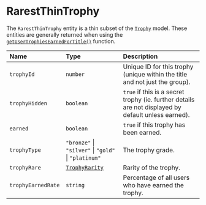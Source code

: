 # RarestThinTrophy

The `RarestThinTrophy` entity is a thin subset of the [`Trophy`](./trophy) model. These entities are generally returned when using the [`getUserTrophiesEarnedForTitle()`](../trophy/user/getUserTrophiesEarnedForTitle) function.

| Name               | Type                                                 | Description                                                                                         |
| :----------------- | :--------------------------------------------------- | :-------------------------------------------------------------------------------------------------- |
| `trophyId`         | `number`                                             | Unique ID for this trophy (unique within the title and not just the group).                         |
| `trophyHidden`     | `boolean`                                            | `true` if this is a secret trophy (ie. further details are not displayed by default unless earned). |
| `earned`           | `boolean`                                            | `true` if this trophy has been earned.                                                              |
| `trophyType`       | `"bronze"` \| `"silver"` \| `"gold"` \| `"platinum"` | The trophy grade.                                                                                   |
| `trophyRare`       | [`TrophyRarity`](./trophy-rarity)                    | Rarity of the trophy.                                                                               |
| `trophyEarnedRate` | `string`                                             | Percentage of all users who have earned the trophy.                                                 |
